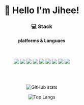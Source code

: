 <div align="center">
  <h1> 🌱 Hello I'm Jihee! </h1>
  <h3> 💻 Stack </h3>
  <h4> platforms & Languaes </h4></br>

<img src="https://img.shields.io/badge/Python-3776AB?style=flat&logo=python&logoColor=white"/> <img src="https://img.shields.io/badge/C-A8B9CC?style=flat&logo=C&logoColor=white"/>
<img src="https://img.shields.io/badge/C++-00599C?style=flat&logo=cplusplus&logoColor=white"/>
<img src="https://img.shields.io/badge/Java-007396?style=flat&logo=OpenJDK&logoColor=white"/>
<img src="https://img.shields.io/badge/JavaScript-F7DF1E?style=flat&logo=javascript&logoColor=black">
<img src="https://img.shields.io/badge/React-61DAFB?style=flat&logo=react&logoColor=black">
<img src="https://img.shields.io/badge/HTML-E34F26?style=flat&logo=html5&logoColor=white">
<img src="https://img.shields.io/badge/CSS-1572B6?style=flat&logo=css3&logoColor=white">
<img src="https://img.shields.io/badge/Android-3DDC84?style=flat&logo=Android&logoColor=white">


</br>
</br>

![GitHub stats](https://github-readme-stats.vercel.app/api?username=Anjihee&show_icons=true&theme=radical)

![Top Langs](https://github-readme-stats.vercel.app/api/top-langs/?username=Anjihee)

</div>

